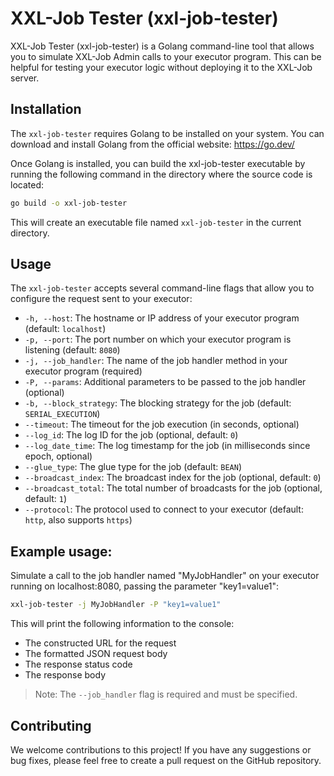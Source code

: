 # XXL-Job Tester (xxl-job-tester)

XXL-Job Tester (xxl-job-tester) is a Golang command-line tool that allows you to simulate XXL-Job Admin calls to your executor program. This can be helpful for testing your executor logic without deploying it to the XXL-Job server.

## Installation
The `xxl-job-tester` requires Golang to be installed on your system. You can download and install Golang from the official website: https://go.dev/

Once Golang is installed, you can build the xxl-job-tester executable by running the following command in the directory where the source code is located:

```Bash
go build -o xxl-job-tester
```

This will create an executable file named `xxl-job-tester` in the current directory.

## Usage

The `xxl-job-tester` accepts several command-line flags that allow you to configure the request sent to your executor:

* `-h, --host`: The hostname or IP address of your executor program (default: `localhost`)
* `-p, --port`: The port number on which your executor program is listening (default: `8080`)
* `-j, --job_handler`: The name of the job handler method in your executor program (required)
* `-P, --params`: Additional parameters to be passed to the job handler (optional)
* `-b, --block_strategy`: The blocking strategy for the job (default: `SERIAL_EXECUTION`)
* `--timeout`: The timeout for the job execution (in seconds, optional)
* `--log_id`: The log ID for the job (optional, default: `0`)
* `--log_date_time`: The log timestamp for the job (in milliseconds since epoch, optional)
* `--glue_type`: The glue type for the job (default: `BEAN`)
* `--broadcast_index`: The broadcast index for the job (optional, default: `0`)
* `--broadcast_total`: The total number of broadcasts for the job (optional, default: `1`)
* `--protocol`: The protocol used to connect to your executor (default: `http`, also supports `https`)

## Example usage:

Simulate a call to the job handler named "MyJobHandler" on your executor running on localhost:8080, passing the parameter "key1=value1":

```Bash
xxl-job-tester -j MyJobHandler -P "key1=value1"
```

This will print the following information to the console:

* The constructed URL for the request
* The formatted JSON request body
* The response status code
* The response body

> Note: The `--job_handler` flag is required and must be specified.

## Contributing

We welcome contributions to this project! If you have any suggestions or bug fixes, please feel free to create a pull request on the GitHub repository.
